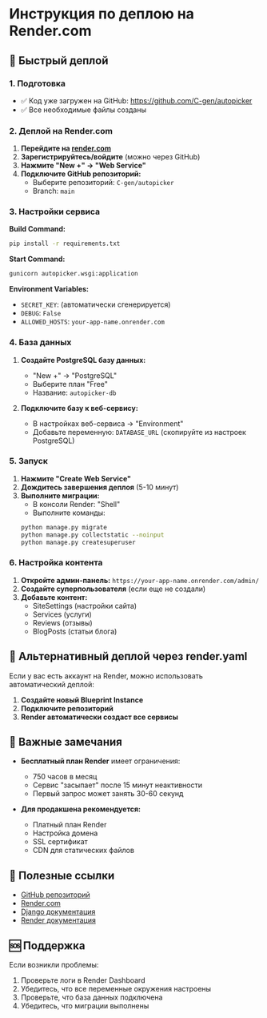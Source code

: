 # Инструкция по деплою на Render.com

## 🚀 Быстрый деплой

### 1. Подготовка
- ✅ Код уже загружен на GitHub: https://github.com/C-gen/autopicker
- ✅ Все необходимые файлы созданы

### 2. Деплой на Render.com

1. **Перейдите на [render.com](https://render.com)**
2. **Зарегистрируйтесь/войдите** (можно через GitHub)
3. **Нажмите "New +" → "Web Service"**
4. **Подключите GitHub репозиторий:**
   - Выберите репозиторий: `C-gen/autopicker`
   - Branch: `main`

### 3. Настройки сервиса

**Build Command:**
```bash
pip install -r requirements.txt
```

**Start Command:**
```bash
gunicorn autopicker.wsgi:application
```

**Environment Variables:**
- `SECRET_KEY`: (автоматически сгенерируется)
- `DEBUG`: `False`
- `ALLOWED_HOSTS`: `your-app-name.onrender.com`

### 4. База данных

1. **Создайте PostgreSQL базу данных:**
   - "New +" → "PostgreSQL"
   - Выберите план "Free"
   - Название: `autopicker-db`

2. **Подключите базу к веб-сервису:**
   - В настройках веб-сервиса → "Environment"
   - Добавьте переменную: `DATABASE_URL` (скопируйте из настроек PostgreSQL)

### 5. Запуск

1. **Нажмите "Create Web Service"**
2. **Дождитесь завершения деплоя** (5-10 минут)
3. **Выполните миграции:**
   - В консоли Render: "Shell"
   - Выполните команды:
   ```bash
   python manage.py migrate
   python manage.py collectstatic --noinput
   python manage.py createsuperuser
   ```

### 6. Настройка контента

1. **Откройте админ-панель:** `https://your-app-name.onrender.com/admin/`
2. **Создайте суперпользователя** (если еще не создали)
3. **Добавьте контент:**
   - SiteSettings (настройки сайта)
   - Services (услуги)
   - Reviews (отзывы)
   - BlogPosts (статьи блога)

## 🔧 Альтернативный деплой через render.yaml

Если у вас есть аккаунт на Render, можно использовать автоматический деплой:

1. **Создайте новый Blueprint Instance**
2. **Подключите репозиторий**
3. **Render автоматически создаст все сервисы**

## 📝 Важные замечания

- **Бесплатный план Render** имеет ограничения:
  - 750 часов в месяц
  - Сервис "засыпает" после 15 минут неактивности
  - Первый запрос может занять 30-60 секунд

- **Для продакшена рекомендуется:**
  - Платный план Render
  - Настройка домена
  - SSL сертификат
  - CDN для статических файлов

## 🔗 Полезные ссылки

- [GitHub репозиторий](https://github.com/C-gen/autopicker)
- [Render.com](https://render.com)
- [Django документация](https://docs.djangoproject.com/)
- [Render документация](https://render.com/docs)

## 🆘 Поддержка

Если возникли проблемы:
1. Проверьте логи в Render Dashboard
2. Убедитесь, что все переменные окружения настроены
3. Проверьте, что база данных подключена
4. Убедитесь, что миграции выполнены 